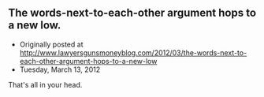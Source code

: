 ## The words-next-to-each-other argument hops to a new low.

 * Originally posted at http://www.lawyersgunsmoneyblog.com/2012/03/the-words-next-to-each-other-argument-hops-to-a-new-low
 * Tuesday, March 13, 2012

That's all in your head.